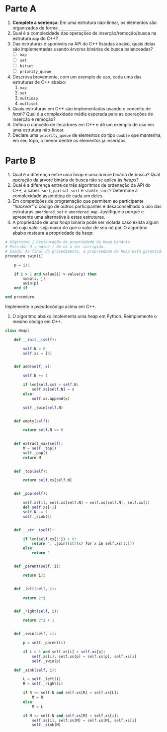# Parte A

1. **Complete a sentença**: Em uma estrutura não-linear, os elementos são organizados de forma `______________`
1. Qual é a complexidade das operações de inserção/remoção/busca na estrutura `map` do C++?
1. Das estruturas disponı́veis na API do C++ listadas abaixo, quais delas são implementadas usando árvores binárias de busca balanceadas?
    - [ ] `map`
    - [ ] `set`
    - [ ] `bitset`
    - [ ] `priority_queue`
1. Descreva brevemente, com um exemplo de uso, cada uma das estruturas de C++ abaixo:
    1. `map`
    1. `set`
    1. `multimap`
    1. `multiset`
1. Quais estruturas em C++ são implementadas usando o conceito de _hash_? Qual é a complexidade média esperada para as operações de inserção e remoção?
1. Defina o conceito de iteradores em C++ e dê um exemplo de uso em uma estrutura não-linear.
1. Declare uma `priority_queue` de elementos do tipo `double` que mantenha, em seu topo, o menor dentre os elementos já inseridos.

# Parte B

1. Qual é a diferença entre uma _heap_ e uma árvore binária de busca? Qual operação da árvore binária de busca não se aplica às _heaps_?
1. Qual é a diferença entre os três algoritmos de ordenação da API do C++, a saber: `sort`, `partial_sort` e `stable_sort`? Determine a complexidade assintótica de cada um deles.
1. Em competições de programação que permitem ao participante _“hackear”_ o código de outros participantes é desaconselhado o uso das estruturas `unordered_set` e `unordered_map`. Justifique o porquê e apresente uma alternativa à estas estruturas.
1. A propriedade de uma _heap_ binária pode ser violada caso exista algum nó cujo valor seja maior do que o valor de seu nó pai. O algoritmo abaixo restaura a propriedade da _heap_:
```ruby
# Algoritmo 1 Restauração da propriedade da heap binária
# Entrada: O ı́ndice i do nó a ser corrigido.
# Saída: Ao final do procedimento, a propriedade da heap está garantida.
procedure swin(i)

    p ← i/2

    if i > 1 and value(i) > value(p) then
        swap(i, j)
        swin(p)
    end if

end procedure
```
Implemente o pseudocódigo acima em C++.
1. O algoritmo abaixo implementa uma heap em Python. Reimplemente o mesmo código em C++.
```python
class Heap:

    def __init__(self):

        self.N = 0
        self.xs = [0]       


    def add(self, x):

        self.N += 1

        if len(self.xs) > self.N:
            self.xs[self.N] = x
        else:
            self.xs.append(x)

        self._swin(self.N)


    def empty(self):

        return self.N == 0

    
    def extract_max(self):
        M = self._top()
        self._pop()
        return M

        
    def _top(self):

        return self.xs[self.N]


    def _pop(self):

        self.xs[1], self.xs[self.N] = self.xs[self.N], self.xs[1]
        del self.xs[-1]
        self.N -= 1
        self._sink(1)


    def __str__(self):

        if len(self.xs[1:]) > 0:
            return ','.join([str(x) for x in self.xs[1:]])
        else:
            return ''


    def _parent(self, i):

        return i/2


    def _left(self, i):
        
        return 2*i


    def _right(self, i):

        return 2*i + 1


    def _swin(self, i):

        p = self._parent(i)

        if i > 1 and self.xs[i] > self.xs[p]:
            self.xs[i], self.xs[p] = self.xs[p], self.xs[i]
            self._swin(p)

    def _sink(self, i):

        L = self._left(i)
        R = self._right(i)

        if R <= self.N and self.xs[R] > self.xs[L]:
            M = R
        else:
            M = L

        if M <= self.N and self.xs[M] > self.xs[i]:
            self.xs[i], self.xs[M] = self.xs[M], self.xs[i]
            self._sink(M)
```
